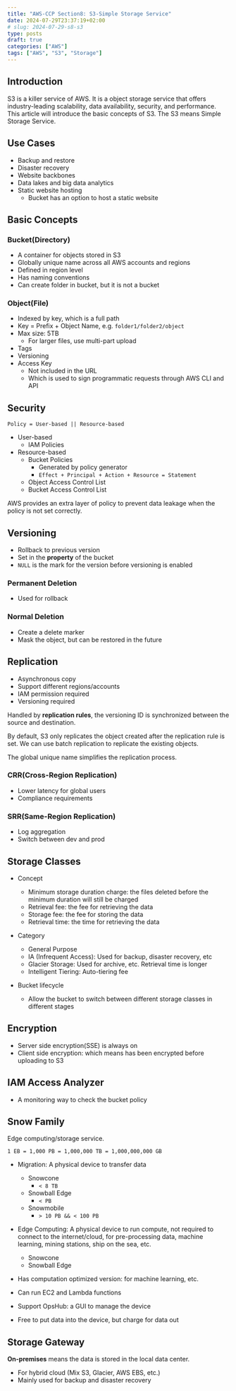 ```yaml
---
title: "AWS-CCP Section8: S3-Simple Storage Service"
date: 2024-07-29T23:37:19+02:00
# slug: 2024-07-29-s8-s3
type: posts
draft: true
categories: ["AWS"]
tags: ["AWS", "S3", "Storage"]
---
```


## Introduction

S3 is a killer service of AWS. It is a object storage service that offers industry-leading scalability, data availability, security, and performance. This article will introduce the basic concepts of S3. The S3 means Simple Storage Service.

## Use Cases

- Backup and restore
- Disaster recovery
- Website backbones
- Data lakes and big data analytics
- Static website hosting
  - Bucket has an option to host a static website

## Basic Concepts

### Bucket(Directory)

- A container for objects stored in S3
- Globally unique name across all AWS accounts and regions
- Defined in region level
- Has naming conventions
- Can create folder in bucket, but it is not a bucket

### Object(File)

- Indexed by key, which is a full path
- Key = Prefix + Object Name, e.g. `folder1/folder2/object`
- Max size: 5TB
  - For larger files, use multi-part upload
- Tags
- Versioning
- Access Key
  - Not included in the URL
  - Which is used to sign programmatic requests through AWS CLI and API

## Security

```Policy = User-based || Resource-based```

- User-based
  - IAM Policies
- Resource-based
  - Bucket Policies
    - Generated by policy generator
    - `Effect + Principal + Action + Resource = Statement`
  - Object Access Control List
  - Bucket Access Control List

AWS provides an extra layer of policy to prevent data leakage when the policy is not set correctly.

## Versioning

- Rollback to previous version
- Set in the **property** of the bucket
- `NULL` is the mark for the version before versioning is enabled

### Permanent Deletion

- Used for rollback

### Normal Deletion

- Create a delete marker
- Mask the object, but can be restored in the future

## Replication

- Asynchronous copy
- Support different regions/accounts
- IAM permission required
- Versioning required

Handled by **replication rules**, the versioning ID is synchronized between the source and destination.

By default, S3 only replicates the object created after the replication rule is set. We can use batch replication to replicate the existing objects.

The global unique name simplifies the replication process.

### CRR(Cross-Region Replication)

- Lower latency for global users
- Compliance requirements

### SRR(Same-Region Replication)

- Log aggregation
- Switch between dev and prod

## Storage Classes

- Concept
  - Minimum storage duration charge: the files deleted before the minimum duration will still be charged
  - Retrieval fee: the fee for retrieving the data
  - Storage fee: the fee for storing the data
  - Retrieval time: the time for retrieving the data

- Category
  - General Purpose
  - IA (Infrequent Access): Used for backup, disaster recovery, etc
  - Glacier Storage: Used for archive, etc. Retrieval time is longer
  - Intelligent Tiering: Auto-tiering fee

- Bucket lifecycle
  - Allow the bucket to switch between different storage classes in different stages

## Encryption

- Server side encryption(SSE) is always on
- Client side encryption: which means has been encrypted before uploading to S3

## IAM Access Analyzer

- A monitoring way to check the bucket policy

## Snow Family

Edge computing/storage service.

`1 EB = 1,000 PB = 1,000,000 TB = 1,000,000,000 GB`

- Migration: A physical device to transfer data
  - Snowcone
    - `< 8 TB`
  - Snowball Edge
    - `< PB`
  - Snowmobile
    - `> 10 PB && < 100 PB`

- Edge Computing: A physical device to run compute, not required to connect to the internet/cloud, for pre-processing data, machine learning, mining stations, ship on the sea, etc.
  - Snowcone
  - Snowball Edge
- Has computation optimized version: for machine learning, etc.
- Can run EC2 and Lambda functions

- Support OpsHub: a GUI to manage the device
- Free to put data into the device, but charge for data out

## Storage Gateway

**On-premises** means the data is stored in the local data center.

- For hybrid cloud (Mix S3, Glacier, AWS EBS, etc.)
- Mainly used for backup and disaster recovery
